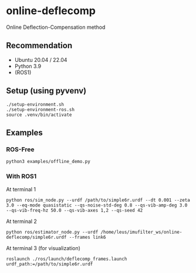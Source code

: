 # online-deflecomp
Online Deflection-Compensation method

## Recommendation
- Ubuntu 20.04 / 22.04
- Python 3.9
- (ROS1)

## Setup (using pyvenv)
```
./setup-environment.sh
./setup-environment-ros.sh
source .venv/bin/activate
```

## Examples

### ROS-Free
```
python3 examples/offline_demo.py 
```

### With ROS1
At terminal 1
```
python ros/sim_node.py --urdf /path/to/simple6r.urdf --dt 0.001 --zeta 3.0 --eq-mode quasistatic --qs-noise-std-deg 0.8 --qs-vib-amp-deg 3.0 --qs-vib-freq-hz 50.0 --qs-vib-axes 1,2 --qs-seed 42
```

At terminal 2
```
python ros/estimator_node.py --urdf /home/leus/imufilter_ws/online-deflecomp/simple6r.urdf --frames link6
```

At terminal 3 (for visualization)
```
roslaunch ./ros/launch/deflecomp_frames.launch urdf_path:=/path/to/simple6r.urdf
```
